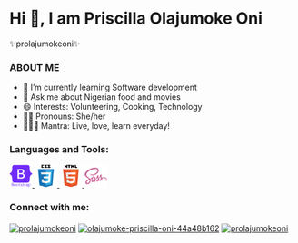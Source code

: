 
<h1 class="center">Hi 👋, I am Priscilla Olajumoke Oni</h1><span>✨prolajumokeoni✨</span>

### ABOUT ME
- 🌱 I’m currently learning Software development
- 💬 Ask me about Nigerian food and movies
- 😄 Interests: Volunteering, Cooking, Technology
- 👩🏿 Pronouns: She/her
- 💆🏿‍♀️ Mantra: Live, love, learn everyday! 

<h3 align="left">Languages and Tools:</h3>
<p align="left"> <a href="https://getbootstrap.com" target="_blank"> <img src="https://raw.githubusercontent.com/devicons/devicon/master/icons/bootstrap/bootstrap-plain-wordmark.svg" alt="bootstrap" width="40" height="40"/> </a> <a href="https://www.w3schools.com/css/" target="_blank"> <img src="https://raw.githubusercontent.com/devicons/devicon/master/icons/css3/css3-original-wordmark.svg" alt="css3" width="40" height="40"/> </a> <a href="https://www.w3.org/html/" target="_blank"> <img src="https://raw.githubusercontent.com/devicons/devicon/master/icons/html5/html5-original-wordmark.svg" alt="html5" width="40" height="40"/> </a> <a href="https://sass-lang.com" target="_blank"> <img src="https://raw.githubusercontent.com/devicons/devicon/master/icons/sass/sass-original.svg" alt="sass" width="40" height="40"/> </a> </p>

<h3 align="left">Connect with me:</h3>
<p align="left">
<a href="https://twitter.com/prolajumokeoni" target="blank"><img align="center" src="https://cdn.jsdelivr.net/npm/simple-icons@3.0.1/icons/twitter.svg" alt="prolajumokeoni" height="30" width="40" /></a>
<a href="https://linkedin.com/in/olajumoke-priscilla-oni-44a48b162" target="blank"><img align="center" src="https://cdn.jsdelivr.net/npm/simple-icons@3.0.1/icons/linkedin.svg" alt="olajumoke-priscilla-oni-44a48b162" height="30" width="40" /></a>
<a href="https://instagram.com/prolajumokeoni" target="blank"><img align="center" src="https://cdn.jsdelivr.net/npm/simple-icons@3.0.1/icons/instagram.svg" alt="prolajumokeoni" height="30" width="40" /></a>
</p>
